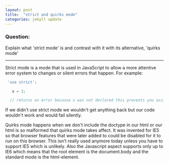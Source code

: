 ```yaml
---
layout: post
title:  "strict and quirks mode"
categories: jekyll update
---
```


### Question:
Explain what 'strict mode' is and contrast with it with its alternative, 'quirks mode'
<hr>


Strict mode is a mode that is used in JavaScript to allow a more attentive error system to changes or silent errors that happen. For example:

```javascript
 'use strict'; 

   x = 3; 

  // returns an error because x was not declared this prevents you assigning variable to the global scope
```


If we didn't use strict mode we wouldn't get anything back but our code wouldn't work and would fail silently. 




Quirks mode happens when we don't include the doctype in our html or our html is so malformed that quirks mode takes affect. It was invented for IE5 so that browser features that were later added to could be disabled for it to run on this browser. This isn't really used anymore today unless you have to support IE5 which is unlikely. Also the Javascript aspect supports only up to IE6 which means that the root element is the document.body and the standard mode is the html-element. 